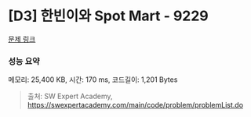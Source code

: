 # [D3] 한빈이와 Spot Mart - 9229 

[문제 링크](https://swexpertacademy.com/main/code/problem/problemDetail.do?contestProbId=AW8Wj7cqbY0DFAXN) 

### 성능 요약

메모리: 25,400 KB, 시간: 170 ms, 코드길이: 1,201 Bytes



> 출처: SW Expert Academy, https://swexpertacademy.com/main/code/problem/problemList.do